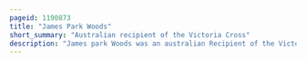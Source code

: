 ```yaml
---
pageid: 1190873
title: "James Park Woods"
short_summary: "Australian recipient of the Victoria Cross"
description: "James park Woods was an australian Recipient of the Victoria Cross during World War i the Victoria Cross was the highest Award for Gallantry that was awarded to Members of the australian Army at the Time. Woods enlisted in the australian imperial Force in September 1916 and joined his Unit the 48th Battalion in France in September 1917 after training in Australia and the united Kingdom. He participated with the Rest of his Battalion in the first Battle of passchendaele the following Month. Woods was hospitalized for several Months in early 1918 before rejoining his Unit in may. He reported sick again in July and he did not return to the 48th Battalion until mid-august."
---
```

